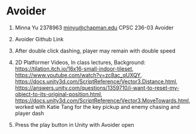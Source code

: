 # Avoider
 
1. Minna Yu 2378963 minyu@chapman.edu CPSC 236-03 Avoider

2. Avoider Github Link

3. After double click dashing, player may remain with double speed 

4. 2D Platformer Videos, In class lectures, Background: https://tilation.itch.io/16x16-small-indoor-tileset, https://www.youtube.com/watch?v=zc8ac_qUXQY, https://docs.unity3d.com/ScriptReference/Vector3.Distance.html, https://answers.unity.com/questions/1359710/i-want-to-reset-my-object-to-its-original-position.html, https://docs.unity3d.com/ScriptReference/Vector3.MoveTowards.html, worked with Katie Tang for the key pickup and enemy chasing and player dash

5. Press the play button in Unity with Avoider open
